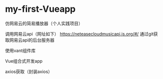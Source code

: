 # my-first-Vueapp


仿网易云的简易播放器（个人实践项目）


调用网易云api（网址如下）
https://neteasecloudmusicapi.js.org/#/
通过git获取网易云api的后台服务器

使用vant组件库


Vue组合式开发app


axios获取（封装axios）
